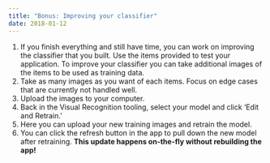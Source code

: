 ```yaml
---
title: "Bonus: Improving your classifier"
date: 2018-01-12
---
```


1. If you finish everything and still have time, you can work on improving the classifier that you built. Use the items provided to test your application. To improve your classifier you can take additional images of the items to be used as training data.
2. Take as many images as you want of each items. Focus on edge cases that are currently not handled well.
3. Upload the images to your computer.
4. Back in the Visual Recognition tooling, select your model and click ‘Edit and Retrain.’
5. Here you can upload your new training images and retrain the model.
6. You can click the refresh button in the app to pull down the new model after retraining. **This update happens on-the-fly without rebuilding the app!**
